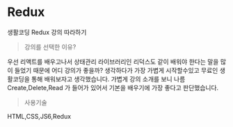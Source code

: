 # Redux
생활코딩 Redux 강의 따라하기

>강의를 선택한 이유?

우선 리액트를 배우고나서 상태관리 라이브러리인 리덕스도 같이 배워야 한다는 말을 많이 들었기 때문에 어디 강의가 좋을까? 생각하다가
가장 가볍게 시작할수있고 무료인 생활코딩을 통해 배워보자고 생각했습니다.
가볍게 강의 소개를 보니 나름 Create,Delete,Read 가 들어가 있어서 기본을 배우기에 가장 좋다고 판단했습니다.

>사용기술

HTML,CSS,JS6,Redux
